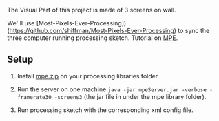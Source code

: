 The Visual Part of this project is made of 3 screens on wall.

We' ll use [Most-Pixels-Ever-Processing])(https://github.com/shiffman/Most-Pixels-Ever-Processing) to sync the three computer running processing sketch. Tutorial on [MPE](https://github.com/shiffman/Most-Pixels-Ever-Processing/wiki).


## Setup

1. Install [mpe.zip]() on your processing libraries folder.

2. Run the server on one machine `java -jar mpeServer.jar -verbose -framerate30 -screens3` (the jar file in under the mpe library folder).

3. Run processing sketch with the corresponding xml config file.